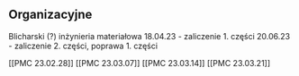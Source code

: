 ## Organizacyjne

Blicharski (?) inżynieria materiałowa 
18.04.23 - zaliczenie 1. części
20.06.23 - zaliczenie 2. części, poprawa 1. części

[[PMC 23.02.28]]
[[PMC 23.03.07]]
[[PMC 23.03.14]]
[[PMC 23.03.21]]


